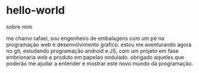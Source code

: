 # hello-world
sobre mim

me chamo rafael, sou engenheiro de embalagens com um pé na programação web e desenvolvimento grafico.
estou me aventurando agora no git, estudando programação android e JS, com um projeto em fase embrionaria web e produto em papelao ondulado.
obrigado aqueles que poderão me ajudar a entender e mostrar este novo mundo da programação.
